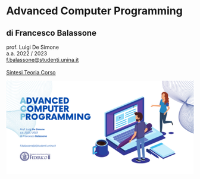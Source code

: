 # Advanced Computer Programming
## di Francesco Balassone
prof. Luigi De Simone<br>
a.a. 2022 / 2023<br>
f.balassone@studenti.unina.it<br>
<br>
[Sintesi Teoria Corso](https://francescobalassone.notion.site/ACP-76da4429e929488bb82a4448679ff98e)

![Logo](img/logo.png)
